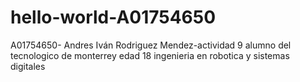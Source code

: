 # hello-world-A01754650
A01754650- Andres Iván Rodriguez Mendez-actividad 9
alumno del tecnologico de monterrey
edad 18
ingenieria en robotica y sistemas digitales
